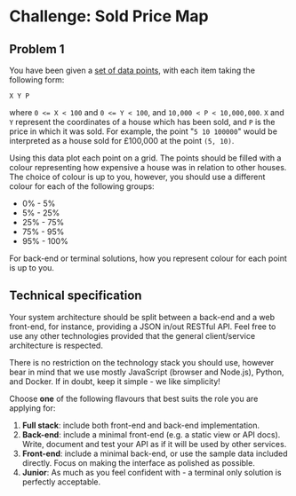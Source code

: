 # Challenge: Sold Price Map

## Problem 1

You have been given a [set of data points](sold-price-data.txt), with each item taking the following form:

```
X Y P
```

where `0 <= X < 100` and `0 <= Y < 100`, and `10,000 < P < 10,000,000`.
`X` and `Y` represent the coordinates of a house which has been sold, and `P` is the price in which it was sold. For example, the point "`5 10 100000`" would be interpreted as a house sold for £100,000 at the point `(5, 10)`.

Using this data plot each point on a grid. The points should be filled with a colour representing how expensive a house was in relation to other houses. The choice of colour is up to you, however, you should use a different colour for each of the following groups:

- 0% - 5%
- 5% - 25%
- 25% - 75%
- 75% - 95%
- 95% - 100%

For back-end or terminal solutions, how you represent colour for each point is up to you.

## Technical specification

Your system architecture should be split between a back-end and a web front-end, for instance, providing a JSON in/out RESTful API. Feel free to use any other technologies provided that the general client/service architecture is respected.

There is no restriction on the technology stack you should use, however bear in mind that we use mostly JavaScript (browser and Node.js), Python, and Docker. If in doubt, keep it simple - we like simplicity!

Choose **one** of the following flavours that best suits the role you are applying for:

1. **Full stack**: include both front-end and back-end implementation.
1. **Back-end**: include a minimal front-end (e.g. a static view or API docs). Write, document and test your API as if it will be used by other services.
1. **Front-end**: include a minimal back-end, or use the sample data included directly. Focus on making the interface as polished as possible.
1. **Junior**: As much as you feel confident with - a terminal only solution is perfectly acceptable.
